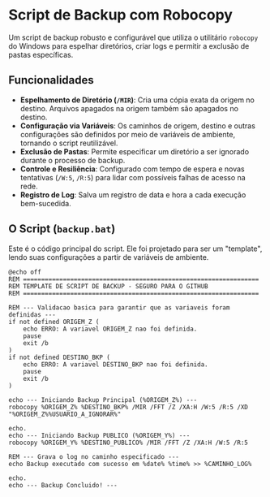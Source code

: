 # Script de Backup com Robocopy

Um script de backup robusto e configurável que utiliza o utilitário `robocopy` do Windows para espelhar diretórios, criar logs e permitir a exclusão de pastas específicas.

## Funcionalidades

* **Espelhamento de Diretório (`/MIR`)**: Cria uma cópia exata da origem no destino. Arquivos apagados na origem também são apagados no destino.
* **Configuração via Variáveis**: Os caminhos de origem, destino e outras configurações são definidos por meio de variáveis de ambiente, tornando o script reutilizável.
* **Exclusão de Pastas**: Permite especificar um diretório a ser ignorado durante o processo de backup.
* **Controle e Resiliência**: Configurado com tempo de espera e novas tentativas (`/W:5`, `/R:5`) para lidar com possíveis falhas de acesso na rede.
* **Registro de Log**: Salva um registro de data e hora a cada execução bem-sucedida.

## O Script (`backup.bat`)

Este é o código principal do script. Ele foi projetado para ser um "template", lendo suas configurações a partir de variáveis de ambiente.

```batch
@echo off
REM =================================================================
REM TEMPLATE DE SCRIPT DE BACKUP - SEGURO PARA O GITHUB
REM =================================================================

REM --- Validacao basica para garantir que as variaveis foram definidas ---
if not defined ORIGEM_Z (
    echo ERRO: A variavel ORIGEM_Z nao foi definida.
    pause
    exit /b
)
if not defined DESTINO_BKP (
    echo ERRO: A variavel DESTINO_BKP nao foi definida.
    pause
    exit /b
)

echo --- Iniciando Backup Principal (%ORIGEM_Z%) ---
robocopy %ORIGEM_Z% %DESTINO_BKP% /MIR /FFT /Z /XA:H /W:5 /R:5 /XD "%ORIGEM_Z%%USUARIO_A_IGNORAR%"

echo.
echo --- Iniciando Backup PUBLICO (%ORIGEM_Y%) ---
robocopy %ORIGEM_Y% %DESTINO_PUBLICO% /MIR /FFT /Z /XA:H /W:5 /R:5

REM --- Grava o log no caminho especificado ---
echo Backup executado com sucesso em %date% %time% >> %CAMINHO_LOG%

echo.
echo --- Backup Concluido! ---
